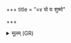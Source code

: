 +++
title = "०४ यो वः शुष्मो"

+++
<details><summary>मूलम् (GR)</summary>

यो वः शुष्मो हृदये  
यो बाह्वोर् यश् च चक्षुषि ।  
जिह्वाया अग्रे यो मन्युस्  
तं वो वि नयामसि ॥
</details>